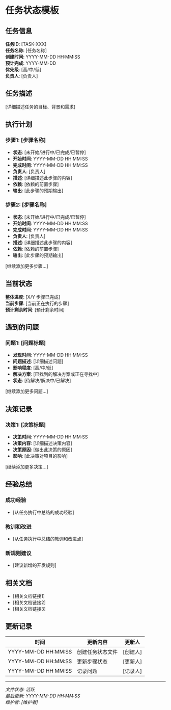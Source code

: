# 任务状态模板

## 任务信息

**任务ID**: [TASK-XXX]  
**任务名称**: [任务名称]  
**创建时间**: YYYY-MM-DD HH:MM:SS  
**预计完成**: YYYY-MM-DD  
**优先级**: [高/中/低]  
**负责人**: [负责人]  

## 任务描述

[详细描述任务的目标、背景和需求]

## 执行计划

### 步骤1: [步骤名称]
- **状态**: [未开始/进行中/已完成/已暂停]
- **开始时间**: YYYY-MM-DD HH:MM:SS
- **完成时间**: YYYY-MM-DD HH:MM:SS
- **负责人**: [负责人]
- **描述**: [详细描述此步骤的内容]
- **依赖**: [依赖的前置步骤]
- **输出**: [此步骤的预期输出]

### 步骤2: [步骤名称]
- **状态**: [未开始/进行中/已完成/已暂停]
- **开始时间**: YYYY-MM-DD HH:MM:SS
- **完成时间**: YYYY-MM-DD HH:MM:SS
- **负责人**: [负责人]
- **描述**: [详细描述此步骤的内容]
- **依赖**: [依赖的前置步骤]
- **输出**: [此步骤的预期输出]

[继续添加更多步骤...]

## 当前状态

**整体进度**: [X/Y 步骤已完成]  
**当前步骤**: [当前正在执行的步骤]  
**预计剩余时间**: [预计剩余时间]  

## 遇到的问题

### 问题1: [问题标题]
- **发现时间**: YYYY-MM-DD HH:MM:SS
- **问题描述**: [详细描述问题]
- **影响程度**: [高/中/低]
- **解决方案**: [已找到的解决方案或正在寻找中]
- **状态**: [待解决/解决中/已解决]

[继续添加更多问题...]

## 决策记录

### 决策1: [决策标题]
- **决策时间**: YYYY-MM-DD HH:MM:SS
- **决策内容**: [详细描述决策内容]
- **决策原因**: [做出此决策的原因]
- **影响**: [此决策对项目的影响]

[继续添加更多决策...]

## 经验总结

### 成功经验
- [从任务执行中总结的成功经验]

### 教训和改进
- [从任务执行中总结的教训和改进点]

### 新规则建议
- [建议新增的开发规则]

## 相关文档

- [相关文档链接1]
- [相关文档链接2]
- [相关文档链接3]

## 更新记录

| 时间 | 更新内容 | 更新人 |
|------|----------|--------|
| YYYY-MM-DD HH:MM:SS | 创建任务状态文件 | [创建人] |
| YYYY-MM-DD HH:MM:SS | 更新步骤状态 | [更新人] |
| YYYY-MM-DD HH:MM:SS | 记录问题 | [记录人] |

---

*文件状态: 活跃*  
*最后更新: YYYY-MM-DD HH:MM:SS*  
*维护者: [维护者]* 
